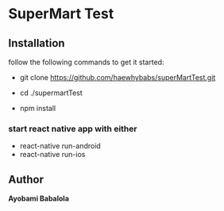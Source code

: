 # SuperMart Test
    
    
## Installation
follow the following commands to get it started:

* git clone https://github.com/haewhybabs/superMartTest.git
* cd ./supermartTest

* npm install

### start react native app with either 
* react-native run-android
* react-native run-ios



## Author
**Ayobami Babalola**
